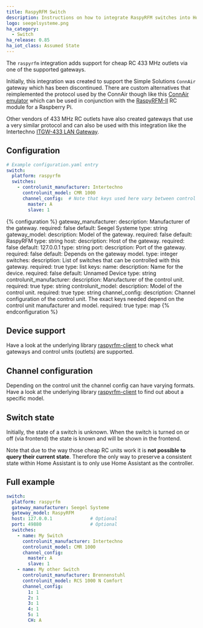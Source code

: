 ```yaml
---
title: RaspyRFM Switch
description: Instructions on how to integrate RaspyRFM switches into Home Assistant.
logo: seegelsysteme.png
ha_category:
  - Switch
ha_release: 0.85
ha_iot_class: Assumed State
---
```


The `raspyrfm` integration adds support for cheap RC 433 MHz outlets via one of the supported gateways.

Initially, this integration was created to support the Simple Solutions `ConnAir` gateway which has been discontinued. There are custom alternatives that reimplemented the protocol used by the ConnAir though like this [ConnAir emulator](https://github.com/Phunkafizer/RaspyRFM/blob/master/connair.py) which can be used in conjunction with the [RaspyRFM-II](https://www.seegel-systeme.de/produkt/raspyrfm-ii) RC module for a Raspberry Pi.

Other vendors of 433 MHz RC outlets have also created gateways that use a very similar protocol and can also be used with this integration like the Intertechno [ITGW-433 LAN Gateway](https://www.intertechno24.de/LAN-Gateway/Gateway-ITGW-433.html).

## Configuration

```yaml
# Example configuration.yaml entry
switch:
  platform: raspyrfm
  switches:
    - controlunit_manufacturer: Intertechno
      controlunit_model: CMR 1000
      channel_config:  # Note that keys used here vary between control units
        master: A
        slave: 1
```

{% configuration %}
gateway_manufacturer:
  description: Manufacturer of the gateway.
  required: false
  default: Seegel Systeme
  type: string
gateway_model:
  description: Model of the gateway.
  required: false
  default: RaspyRFM
  type: string
host:
  description: Host of the gateway.
  required: false
  default: 127.0.0.1
  type: string
port:
  description: Port of the gateway.
  required: false
  default: Depends on the gateway model.
  type: integer
switches:
  description: List of switches that can be controlled with this gateway.
  required: true
  type: list
  keys:
    name:
      description: Name for the device.
      required: false
      default: Unnamed Device
      type: string
    controlunit_manufacturer:
      description: Manufacturer of the control unit.
      required: true
      type: string
    controlunit_model:
      description: Model of the control unit.
      required: true
      type: string
    channel_config:
      description: Channel configuration of the control unit. The exact keys needed depend on the control unit manufacturer and model.
      required: true
      type: map
{% endconfiguration %}

## Device support

Have a look at the underlying library [raspyrfm-client](https://github.com/markusressel/raspyrfm-client) to check what gateways and control units (outlets) are supported.

## Channel configuration

Depending on the control unit the channel config can have varying formats. Have a look at the underlying library [raspyrfm-client](https://github.com/markusressel/raspyrfm-client) to find out about a specific model.

## Switch state

Initially, the state of a switch is unknown. When the switch is turned on or off (via frontend) the state is known and will be shown in the frontend.

<div class='note warning'>

Note that due to the way those cheap RC units work it is **not possible to query their current state**. Therefore the only way to preserve a consistent state within Home Assistant is to only use Home Assistant as the controller.

</div>

## Full example

```yaml
switch:
  platform: raspyrfm
  gateway_manufacturer: Seegel Systeme
  gateway_model: RaspyRFM
  host: 127.0.0.1              # Optional
  port: 49880                  # Optional
  switches:
    - name: My Switch
      controlunit_manufacturer: Intertechno
      controlunit_model: CMR 1000
      channel_config:
        master: A
        slave: 1
    - name: My other Switch
      controlunit_manufacturer: Brennenstuhl
      controlunit_model: RCS 1000 N Comfort
      channel_config:
        1: 1
        2: 1
        3: 1
        4: 1
        5: 1
        CH: A
```
